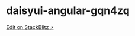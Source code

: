 # daisyui-angular-gqn4zq

[Edit on StackBlitz ⚡️](https://stackblitz.com/edit/daisyui-angular-gqn4zq)